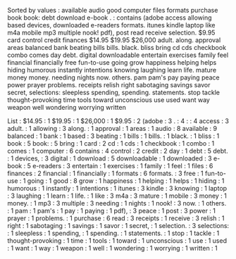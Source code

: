Sorted by values :
available audio good computer files formats purchase book book: debt download e-book . : contains (adobe access allowing based devices, downloaded e-readers formats. itunes kindle laptop like m4a mobile mp3 multiple nook! pdf), post read receive selection. $9.95 card control credit finances $14.95 $19.95 $26,000 adult. along. approval areas balanced bank beating bills bills. black. bliss bring cd cds checkbook combo comes day debt. digital downloadable entertain exercises family feel financial financially free fun-to-use going grow happiness helping helps hiding humorous instantly intentions knowing laughing learn life. mature money money. needing nights now. others. pam pam's pay paying peace power prayer problems. receipts relish right sabotaging savings savor secret, selections: sleepless spending, spending. statements. stop tackle thought-provoking time tools toward unconscious use used want way weapon well wondering worrying written 

List :
$14.95 : 1
$19.95 : 1
$26,000 : 1
$9.95 : 2
(adobe : 3
. : 4
: : 4
access : 3
adult. : 1
allowing : 3
along. : 1
approval : 1
areas : 1
audio : 8
available : 9
balanced : 1
bank : 1
based : 3
beating : 1
bills : 1
bills. : 1
black. : 1
bliss : 1
book : 5
book: : 5
bring : 1
card : 2
cd : 1
cds : 1
checkbook : 1
combo : 1
comes : 1
computer : 6
contains : 4
control : 2
credit : 2
day : 1
debt : 5
debt. : 1
devices, : 3
digital : 1
download : 5
downloadable : 1
downloaded : 3
e-book : 5
e-readers : 3
entertain : 1
exercises : 1
family : 1
feel : 1
files : 6
finances : 2
financial : 1
financially : 1
formats : 6
formats. : 3
free : 1
fun-to-use : 1
going : 1
good : 8
grow : 1
happiness : 1
helping : 1
helps : 1
hiding : 1
humorous : 1
instantly : 1
intentions : 1
itunes : 3
kindle : 3
knowing : 1
laptop : 3
laughing : 1
learn : 1
life. : 1
like : 3
m4a : 3
mature : 1
mobile : 3
money : 1
money. : 1
mp3 : 3
multiple : 3
needing : 1
nights : 1
nook! : 3
now. : 1
others. : 1
pam : 1
pam's : 1
pay : 1
paying : 1
pdf), : 3
peace : 1
post : 3
power : 1
prayer : 1
problems. : 1
purchase : 6
read : 3
receipts : 1
receive : 3
relish : 1
right : 1
sabotaging : 1
savings : 1
savor : 1
secret, : 1
selection. : 3
selections: : 1
sleepless : 1
spending, : 1
spending. : 1
statements. : 1
stop : 1
tackle : 1
thought-provoking : 1
time : 1
tools : 1
toward : 1
unconscious : 1
use : 1
used : 1
want : 1
way : 1
weapon : 1
well : 1
wondering : 1
worrying : 1
written : 1
